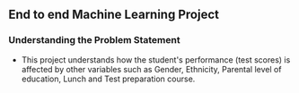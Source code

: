 ## End to end Machine Learning Project
### Understanding the Problem Statement
- This project understands how the student's performance (test scores) is affected by other variables such as Gender, Ethnicity, Parental level of education, Lunch and Test preparation course.